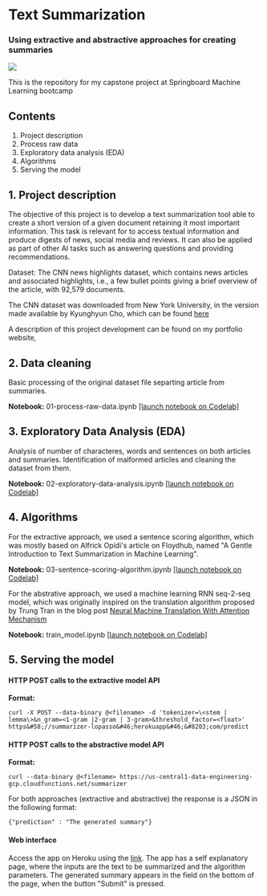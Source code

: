 # Text Summarization
### Using extractive and abstractive approaches for creating summaries

![](https://img.shields.io/badge/license-MIT-green.svg)

This is the repository for my capstone project at Springboard Machine Learning bootcamp


## Contents
1. Project description
2. Process raw data
3. Exploratory data analysis (EDA)
4. Algorithms
5. Serving the model

## 1. Project description

The objective of this project is to develop a text summarization tool able to create a short version of a given document retaining it most important information. This task is relevant for to access textual information and produce digests of news, social media and reviews. It can also be applied as part of other AI tasks such as answering questions and providing recommendations.

Dataset: The CNN news highlights dataset, which contains news articles and associated highlights, i.e., a few bullet points giving a brief overview of the article, with 92,579 documents.

The CNN dataset was downloaded from New York University, in the version made available by Kyunghyun Cho, which can be found [here](https://cs.nyu.edu/~kcho/DMQA/)

A description of this project development can be found on my portfolio website,

## 2. Data cleaning

Basic processing of the original dataset file separting article from summaries.

**Notebook:**
01-process-raw-data.ipynb [[launch notebook on Codelab]](https://colab.research.google.com/github/glopasso/capstone/blob/master/extractive/notebooks/01-process-raw-data.ipynb)

## 3. Exploratory Data Analysis (EDA)
Analysis of number of characteres, words and sentences on both articles and summaries. Identification of malformed articles and cleaning the dataset from them.

**Notebook:**
02-exploratory-data-analysis.ipynb [[launch notebook on Codelab]](https://colab.research.google.com/github/glopasso/capstone/blob/master/extractive/notebooks/02-exploratory-data-analysis.ipynb)

## 4. Algorithms

For the extractive approach, we used a sentence scoring algorithm, which was mostly based on Alfrick Opidi's article on Floydhub, named "A Gentle Introduction to Text Summarization in Machine Learning".

**Notebook:**
03-sentence-scoring-algorithm.ipynb [[launch notebook on Codelab]](https://colab.research.google.com/github/glopasso/capstone/blob/master/extractive/notebooks/03-sentence-scoring-algorithm.ipynb)

For the abstrative approach, we used a machine learning RNN seq-2-seq model, which was originally inspired on the translation algorithm proposed by Trung Tran in the blog post [Neural Machine Translation With Attention Mechanism](https://machinetalk.org/2019/03/29/neural-machine-translation-with-attention-mechanism/)

**Notebook:**
train_model.ipynb [[launch notebook on Codelab]](https://colab.research.google.com/github/glopasso/capstone/blob/master/abstractive/train/Train_model.ipynb)

## 5. Serving the model

#### HTTP POST calls to the extractive model API
**Format:** 
```shell
curl -X POST --data-binary @<filename> -d 'tokenizer=\<stem | lemma\>&n_gram=<1-gram |2-gram | 3-gram>&threshold_factor=<float>' https&#58;//summarizer-lopasso&#46;herokuapp&#46;&#8203;com/predict
```

#### HTTP POST calls to the abstractive model API
**Format:** 
```shell
curl --data-binary @<filename> https://us-central1-data-engineering-gcp.cloudfunctions.net/summarizer
```

For both approaches (extractive and abstractive) the response is a JSON in the following format:
```shell
{"prediction" : "The generated summary"}
``` 
#### Web interface
Access the app on Heroku using the [link](https://summarizer-lopasso.herokuapp.com/).
The app has a self explanatory page, where the inputs are the text to be summarized and the algorithm parameters. The generated summary appears in the field on the bottom of the page, when the button "Submit" is pressed.
